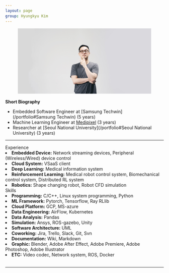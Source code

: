 ```yaml
---
layout: page
group: Hyungkyu Kim
---
```


<div>
    <figure>
      <img src="/images/profile.JPG">
    </figure>
</div>
 
**Short Biography**

  * Embedded Software Engineer at [Samsung Techwin](/portfolio#Samsung Techwin) (5 years)
  * Machine Learning Engineer at [Medipixel](/portfolio#Medipixel) (3 years)
  * Researcher at [Seoul National University](/portfolio#Seoul National University) (3 years)

---

<div class="profile">
    <div class="profile__left">
        <div class="private_info">Experience</div>
        <li><strong>Embedded Device:</strong> Network streaming devices, Peripheral (Wireless/Wired) device control</li>
        <li><strong>Cloud System:</strong> VSaaS client</li> 
        <li><strong>Deep Learning:</strong> Medical information system</li>
        <li><strong>Reinforcement Learning:</strong> Medical robot control system, Biomechanical control system, Distributed RL system</li>
        <li><strong>Robotics:</strong> Shape changing robot, Robot CFD simulation </li>
    </div>
    <div class="profile__right">
        <div class="private_info">Skills</div> 
        <li><strong>Programming:</strong> C/C++, Linux system programming, Python</li>
        <li><strong>ML Framework:</strong> Pytorch, Tensorflow, Ray RLlib</li>
        <li><strong>Cloud Platform:</strong> GCP, MS-azure</li>
        <li><strong>Data Engineering:</strong> AirFlow, Kubernetes </li>
        <li><strong>Data Analysis:</strong> Pandas </li>
        <li><strong>Simulation:</strong> Ansys, ROS-gazebo, Unity</li>
        <li><strong>Software Architecture:</strong> UML</li>
        <li><strong>Coworking:</strong> Jira, Trello, Slack, Git, Svn</li>
        <li><strong>Documentation:</strong> Wiki, Markdown</li>
        <li><strong>Graphic:</strong> Blender, Adobe After Effect, Adobe Premiere, Adobe Photoshop, Adobe Illustrator</li>
        <li><strong>ETC:</strong> Video codec, Network system, ROS, Docker</li>
    </div>
</div>

<br>

---
